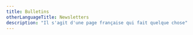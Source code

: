 ```yaml
---
title: Bulletins
otherLanguageTitle: Newsletters
description: "Il s'agit d'une page française qui fait quelque chose"
---
```

